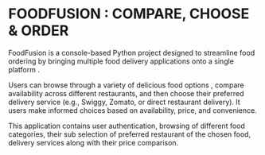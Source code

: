 # FOODFUSION : COMPARE, CHOOSE & ORDER

FoodFusion is a console-based Python project designed to streamline food ordering by bringing multiple food delivery applications onto a single platform . 

Users can browse through a variety of delicious food options , compare availability across different restaurants, and then choose their preferred delivery service (e.g., Swiggy, Zomato, or direct restaurant delivery). It users make informed choices based on availability, price, and convenience. 

This application contains user authentication, browsing of different food categories, their sub selection of preferred restaurant of the chosen food, delivery services along with their price comparison.
